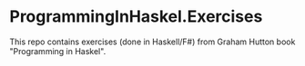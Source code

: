 ProgrammingInHaskel.Exercises
=============================

This repo contains exercises (done in Haskell/F#) from Graham Hutton book "Programming in Haskel".
